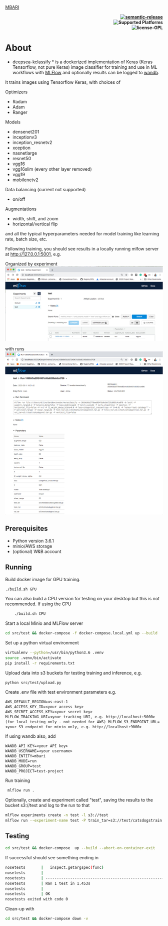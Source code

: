 [MBARI](https://www.mbari.org/wp-content/uploads/2014/11/logo-mbari-3b.png)
<p align="right">
 <b> <a href="https://github.com/semantic-release/semantic-release"> <img src="https://img.shields.io/badge/%20%20%F0%9F%93%A6%F0%9F%9A%80-semantic--release-e10079.svg" title="semantic-release"/> </a> </b> <br>
    <b> <img src="https://img.shields.io/badge/Supported%20Platforms-Windows%20%7C%20macOS%20%7C%20Linux-green" title="Supported Platforms"/> </b> <br>
    <b> <img src="https://img.shields.io/badge/license-GPL-blue" title="license-GPL"/> </b> <br>
</p>

# About

* deepsea-kclassify * is a dockerized implementation of Keras (Keras Tensorflow, not pure Keras) 
image classifier for training and use in ML workflows with [MLFlow](https://github.com/mlflow/mlflow) 
and optionally results can be logged to [wandb](https://www.wandb.com/).

It trains images using Tensorflow Keras, with choices of

Optimizers

* Radam
* Adam
* Ranger

Models

* densenet201
* inceptionv3
* inception_resnetv2
* xception
* nasnetlarge
* resnet50
* vgg16
* vgg16slim (every other layer removed)
* vgg19
* mobilenetv2

Data balancing (current not supported)

* on/off

Augmentations

* width, shift, and zoom  
* horizontal/vertical flip

and all the typical hyperparameters needed for model training like 
learning rate,  batch size, etc.

Following training, you should see results in a locally running mlfow server at http://127.0.0.1:5001, e.g.

Organized by experiment
![ Image link ](/img/mlflow_exp.jpg)

with runs
![ Image link ](/img/mlflow_run.jpg)
## Prerequisites
 - Python version 3.6.1 
- minio/AWS storage
- (optional) W&B account 
## Running
Build docker image for GPU training.
```bash
./build.sh GPU
```
You can also build a CPU version for testing on your desktop but this is not recommended.
If using the CPU
```bash
    ./build.sh CPU
```
Start a local Minio and MLFlow server
```bash
cd src/test && docker-compose -f docker-compose.local.yml up --build
```
Set up a python virtual environment
```bash
virtualenv --python=/usr/bin/python3.6 .venv
source .venv/bin/activate
pip install -r requirements.txt
```
Upload data into s3 buckets for testing training and inference, e.g.
```
python src/test/upload.py
```
Create .env file with test environment parameters e.g.
```
AWS_DEFAULT_REGION=us-east-1
AWS_ACCESS_KEY_ID=<your access key>
AWS_SECRET_ACCESS_KEY=<your secret key>
MLFLOW_TRACKING_URI=<your tracking URI, e.g. http://localhost:5000>
(for local testing only - not needed for AWS) MLFLOW_S3_ENDPOINT_URL=<your S3 endpoint for minio only, e.g. http://localhost:9000>
```
If using wandb also, add
```
WANDB_API_KEY=<your API key>
WANDB_USERNAME=<your username>
WANDB_ENTITY=mbari
WANDB_MODE=run
WANDB_GROUP=test
WANDB_PROJECT=test-project
```
Run training
```bash
 mlflow run .
```
Optionally, create and experiment called "test", saving the results to the bucket s3://test and log to the run to that
```bash
mlflow experiments create -n test -l s3://test
mlflow run --experiment-name test -P train_tar=s3://test/catsdogstrain.tar.gz -P val_tar=s3://test/catsdogsval.tar.gz .
```

## Testing

```bash
cd src/test && docker-compose  up --build --abort-on-container-exit
```
If successful should see something ending in
```bash
nosetests       |   inspect.getargspec(func)
nosetests       |
nosetests       | ----------------------------------------------------------------------
nosetests       | Ran 1 test in 1.453s
nosetests       |
nosetests       | OK
nosetests exited with code 0
```
Clean-up with
```bash
cd src/test && docker-compose down -v
```
